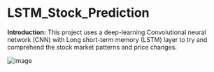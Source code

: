 # LSTM_Stock_Prediction

**Introduction:**
This project uses a deep-learning Convolutional neural network (CNN) with Long short-term memory (LSTM) layer to try and comprehend the stock market patterns and price changes.

![image](https://user-images.githubusercontent.com/7150655/122878048-f3b41d80-d33f-11eb-8dd4-1aa472e08388.png)
